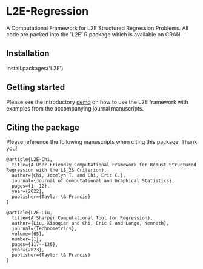 # L2E-Regression
A Computational Framework for L2E Structured Regression Problems. All code are packed into the 'L2E' R package which is available on CRAN.

## Installation
install.packages('L2E')

## Getting started 
Please see the introductory [demo](https://jocelynchi.github.io/L2E-package-demo/articles/l2e-intro.html) on how to use the L2E framework with examples from the accompanying journal manuscripts.

## Citing the package

Please reference the following manuscripts when citing this package.  Thank you!

```
@article{L2E-Chi,
  title={A User-Friendly Computational Framework for Robust Structured Regression with the L$_2$ Criterion},
  author={Chi, Jocelyn T. and Chi, Eric C.},
  journal={Journal of Computational and Graphical Statistics},
  pages={1--12},
  year={2022},
  publisher={Taylor \& Francis}
}
```

```
@article{L2E-Liu,
  title={A Sharper Computational Tool for Regression},
  author={Liu, Xiaoqian and Chi, Eric C and Lange, Kenneth},
  journal={Technometrics},
  volume={65},
  number={1},
  pages={117--126},
  year={2023},
  publisher={Taylor \& Francis}
}
```
